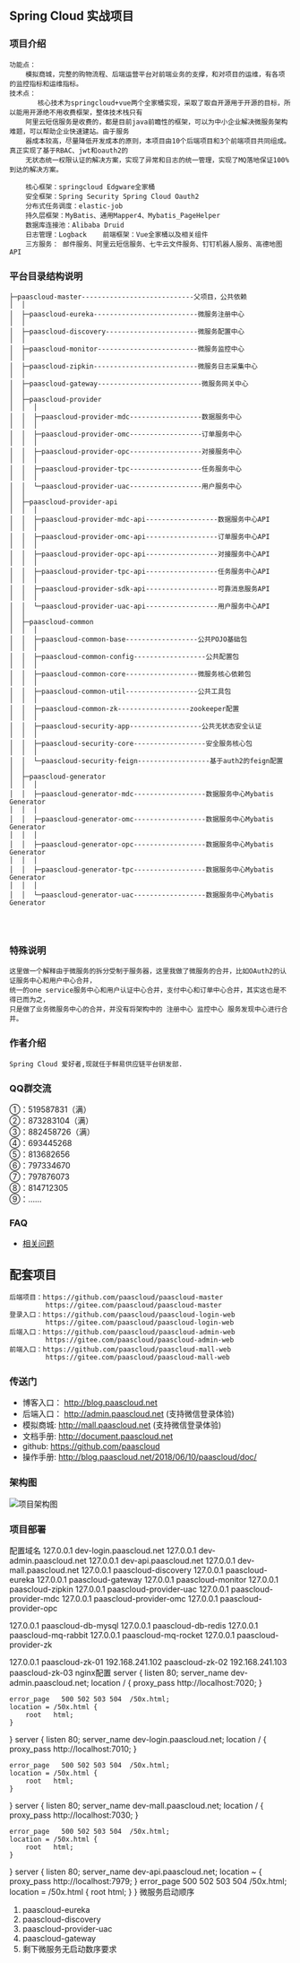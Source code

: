 ## Spring Cloud 实战项目

### 项目介绍
```
功能点：
    模拟商城，完整的购物流程、后端运营平台对前端业务的支撑，和对项目的运维，有各项的监控指标和运维指标。
技术点：
       核心技术为springcloud+vue两个全家桶实现，采取了取自开源用于开源的目标，所以能用开源绝不用收费框架，整体技术栈只有
    阿里云短信服务是收费的，都是目前java前瞻性的框架，可以为中小企业解决微服务架构难题，可以帮助企业快速建站。由于服务
    器成本较高，尽量降低开发成本的原则，本项目由10个后端项目和3个前端项目共同组成。真正实现了基于RBAC、jwt和oauth2的
    无状态统一权限认证的解决方案，实现了异常和日志的统一管理，实现了MQ落地保证100%到达的解决方案。
	
	核心框架：springcloud Edgware全家桶
	安全框架：Spring Security Spring Cloud Oauth2
	分布式任务调度：elastic-job
	持久层框架：MyBatis、通用Mapper4、Mybatis_PageHelper
	数据库连接池：Alibaba Druid
	日志管理：Logback	前端框架：Vue全家桶以及相关组件
	三方服务： 邮件服务、阿里云短信服务、七牛云文件服务、钉钉机器人服务、高德地图API
```
### 平台目录结构说明


```
├─paascloud-master----------------------------父项目，公共依赖
│  │
│  ├─paascloud-eureka--------------------------微服务注册中心
│  │
│  ├─paascloud-discovery-----------------------微服务配置中心
│  │
│  ├─paascloud-monitor-------------------------微服务监控中心
│  │
│  ├─paascloud-zipkin--------------------------微服务日志采集中心
│  │
│  ├─paascloud-gateway--------------------------微服务网关中心
│  │
│  ├─paascloud-provider
│  │  │
│  │  ├─paascloud-provider-mdc------------------数据服务中心
│  │  │
│  │  ├─paascloud-provider-omc------------------订单服务中心
│  │  │
│  │  ├─paascloud-provider-opc------------------对接服务中心
│  │  │
│  │  ├─paascloud-provider-tpc------------------任务服务中心
│  │  │
│  │  └─paascloud-provider-uac------------------用户服务中心
│  │
│  ├─paascloud-provider-api
│  │  │
│  │  ├─paascloud-provider-mdc-api------------------数据服务中心API
│  │  │
│  │  ├─paascloud-provider-omc-api------------------订单服务中心API
│  │  │
│  │  ├─paascloud-provider-opc-api------------------对接服务中心API
│  │  │
│  │  ├─paascloud-provider-tpc-api------------------任务服务中心API
│  │  │
│  │  ├─paascloud-provider-sdk-api------------------可靠消息服务API
│  │  │
│  │  └─paascloud-provider-uac-api------------------用户服务中心API
│  │
│  ├─paascloud-common
│  │  │
│  │  ├─paascloud-common-base------------------公共POJO基础包
│  │  │
│  │  ├─paascloud-common-config------------------公共配置包
│  │  │
│  │  ├─paascloud-common-core------------------微服务核心依赖包
│  │  │
│  │  ├─paascloud-common-util------------------公共工具包
│  │  │
│  │  ├─paascloud-common-zk------------------zookeeper配置
│  │  │
│  │  ├─paascloud-security-app------------------公共无状态安全认证
│  │  │
│  │  ├─paascloud-security-core------------------安全服务核心包
│  │  │
│  │  └─paascloud-security-feign------------------基于auth2的feign配置
│  │
│  ├─paascloud-generator
│  │  │
│  │  ├─paascloud-generator-mdc------------------数据服务中心Mybatis Generator
│  │  │
│  │  ├─paascloud-generator-omc------------------数据服务中心Mybatis Generator
│  │  │
│  │  ├─paascloud-generator-opc------------------数据服务中心Mybatis Generator
│  │  │
│  │  ├─paascloud-generator-tpc------------------数据服务中心Mybatis Generator
│  │  │
│  │  └─paascloud-generator-uac------------------数据服务中心Mybatis Generator




```


### 特殊说明


```
这里做一个解释由于微服务的拆分受制于服务器，这里我做了微服务的合并，比如OAuth2的认证服务中心和用户中心合并，
统一的one service服务中心和用户认证中心合并，支付中心和订单中心合并，其实这也是不得已而为之，
只是做了业务微服务中心的合并，并没有将架构中的 注册中心 监控中心 服务发现中心进行合并。
```


### 作者介绍

```
Spring Cloud 爱好者,现就任于鲜易供应链平台研发部.
```

### QQ群交流
 ①：519587831（满）  
 ②：873283104（满）  
 ③：882458726（满）  
 ④：693445268    
 ⑤：813682656    
 ⑥：797334670    
 ⑦：797876073    
 ⑧：814712305    
 ⑨：……    

### FAQ
* [相关问题](https://github.com/paascloud/paascloud-master/wiki/%E5%B8%B8%E8%A7%81%E9%97%AE%E9%A2%98)

## 配套项目

```
后端项目：https://github.com/paascloud/paascloud-master 
         https://gitee.com/paascloud/paascloud-master
登录入口：https://github.com/paascloud/paascloud-login-web
         https://gitee.com/paascloud/paascloud-login-web
后端入口：https://github.com/paascloud/paascloud-admin-web
         https://gitee.com/paascloud/paascloud-admin-web
前端入口：https://github.com/paascloud/paascloud-mall-web
         https://gitee.com/paascloud/paascloud-mall-web
```

### 传送门
- 博客入口： http://blog.paascloud.net
- 后端入口： http://admin.paascloud.net (支持微信登录体验)
- 模拟商城: http://mall.paascloud.net (支持微信登录体验)
- 文档手册: http://document.paascloud.net
- github: https://github.com/paascloud
- 操作手册: http://blog.paascloud.net/2018/06/10/paascloud/doc/

### 架构图

![项目架构图](http://img.paascloud.net/paascloud/doc/paascloud-project.png)

### 项目部署
配置域名
127.0.0.1 dev-login.paascloud.net
127.0.0.1 dev-admin.paascloud.net
127.0.0.1 dev-api.paascloud.net
127.0.0.1 dev-mall.paascloud.net
127.0.0.1 paascloud-discovery
127.0.0.1 paascloud-eureka
127.0.0.1 paascloud-gateway
127.0.0.1 paascloud-monitor
127.0.0.1 paascloud-zipkin
127.0.0.1 paascloud-provider-uac
127.0.0.1 paascloud-provider-mdc
127.0.0.1 paascloud-provider-omc
127.0.0.1 paascloud-provider-opc


127.0.0.1 paascloud-db-mysql
127.0.0.1 paascloud-db-redis
127.0.0.1 paascloud-mq-rabbit
127.0.0.1 paascloud-mq-rocket
127.0.0.1 paascloud-provider-zk

127.0.0.1 paascloud-zk-01
192.168.241.102 paascloud-zk-02
192.168.241.103 paascloud-zk-03
nginx配置
server {
    listen       80;
    server_name  dev-admin.paascloud.net;
    location / {
        proxy_pass http://localhost:7020;
    }

    error_page   500 502 503 504  /50x.html;
    location = /50x.html {
        root   html;
    }
}
server {
    listen       80;
    server_name  dev-login.paascloud.net;
    location / {
        proxy_pass http://localhost:7010;
    }

    error_page   500 502 503 504  /50x.html;
    location = /50x.html {
        root   html;
    }
}
server {
    listen       80;
    server_name  dev-mall.paascloud.net;
    location / {
        proxy_pass http://localhost:7030;
    }

    error_page   500 502 503 504  /50x.html;
    location = /50x.html {
        root   html;
    }
}
server {
    listen       80;
    server_name  dev-api.paascloud.net;
    location ~ {
        proxy_pass   http://localhost:7979;
    }
    error_page   500 502 503 504  /50x.html;
    location = /50x.html {
        root   html;
    }
}
微服务启动顺序
1. paascloud-eureka
2. paascloud-discovery
3. paascloud-provider-uac
4. paascloud-gateway
5. 剩下微服务无启动数序要求








